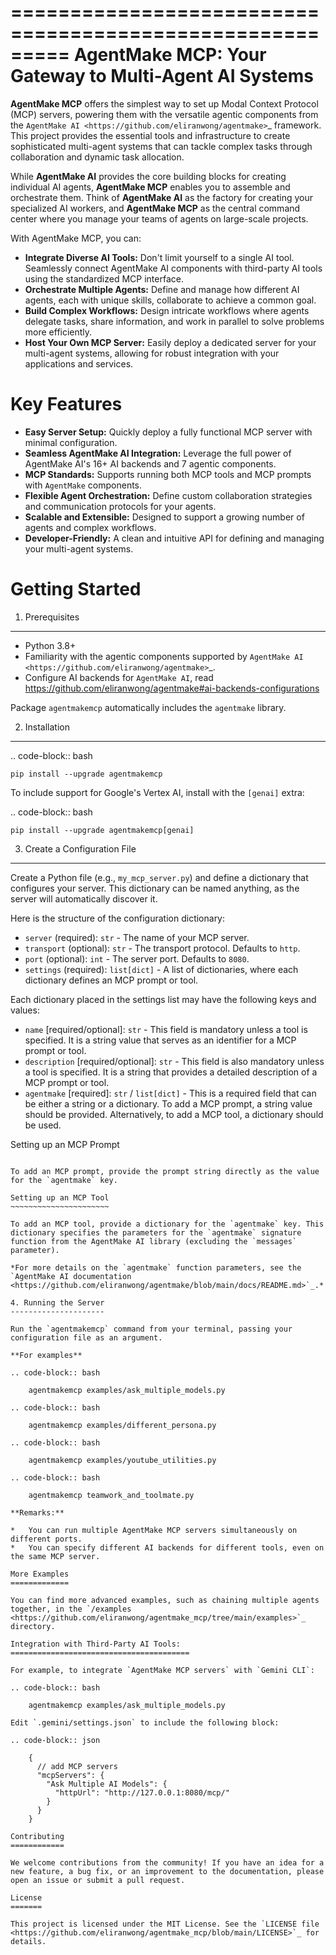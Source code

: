 =========================================================
AgentMake MCP: Your Gateway to Multi-Agent AI Systems
=========================================================

**AgentMake MCP** offers the simplest way to set up Modal Context Protocol (MCP) servers, powering them with the versatile agentic components from the `AgentMake AI <https://github.com/eliranwong/agentmake>`_ framework. This project provides the essential tools and infrastructure to create sophisticated multi-agent systems that can tackle complex tasks through collaboration and dynamic task allocation.

While **AgentMake AI** provides the core building blocks for creating individual AI agents, **AgentMake MCP** enables you to assemble and orchestrate them. Think of **AgentMake AI** as the factory for creating your specialized AI workers, and **AgentMake MCP** as the central command center where you manage your teams of agents on large-scale projects.

With AgentMake MCP, you can:

*   **Integrate Diverse AI Tools:** Don't limit yourself to a single AI tool. Seamlessly connect AgentMake AI components with third-party AI tools using the standardized MCP interface.
*   **Orchestrate Multiple Agents:** Define and manage how different AI agents, each with unique skills, collaborate to achieve a common goal.
*   **Build Complex Workflows:** Design intricate workflows where agents delegate tasks, share information, and work in parallel to solve problems more efficiently.
*   **Host Your Own MCP Server:** Easily deploy a dedicated server for your multi-agent systems, allowing for robust integration with your applications and services.

Key Features
============

*   **Easy Server Setup:** Quickly deploy a fully functional MCP server with minimal configuration.
*   **Seamless AgentMake AI Integration:** Leverage the full power of AgentMake AI's 16+ AI backends and 7 agentic components.
*   **MCP Standards:** Supports running both MCP tools and MCP prompts with `AgentMake` components.
*   **Flexible Agent Orchestration:** Define custom collaboration strategies and communication protocols for your agents.
*   **Scalable and Extensible:** Designed to support a growing number of agents and complex workflows.
*   **Developer-Friendly:** A clean and intuitive API for defining and managing your multi-agent systems.

Getting Started
===============

1. Prerequisites
----------------

*   Python 3.8+
*   Familiarity with the agentic components supported by `AgentMake AI <https://github.com/eliranwong/agentmake>`_.
*   Configure AI backends for `AgentMake AI`, read https://github.com/eliranwong/agentmake#ai-backends-configurations

Package `agentmakemcp` automatically includes the `agentmake` library.

2. Installation
---------------

.. code-block:: bash

    pip install --upgrade agentmakemcp

To include support for Google's Vertex AI, install with the `[genai]` extra:

.. code-block:: bash

    pip install --upgrade agentmakemcp[genai]

3. Create a Configuration File
------------------------------

Create a Python file (e.g., `my_mcp_server.py`) and define a dictionary that configures your server. This dictionary can be named anything, as the server will automatically discover it.

Here is the structure of the configuration dictionary:

*   `server` (required): `str` - The name of your MCP server.
*   `transport` (optional): `str` - The transport protocol. Defaults to `http`.
*   `port` (optional): `int` - The server port. Defaults to `8080`.
*   `settings` (required): `list[dict]` - A list of dictionaries, where each dictionary defines an MCP prompt or tool.

Each dictionary placed in the settings list may have the following keys and values:

* `name` [required/optional]: `str` - This field is mandatory unless a tool is specified. It is a string value that serves as an identifier for a MCP prompt or tool.
* `description` [required/optional]: `str` - This field is also mandatory unless a tool is specified. It is a string that provides a detailed description of a MCP prompt or tool.
* `agentmake` [required]: `str` / `list[dict]` - This is a required field that can be either a string or a dictionary. To add a MCP prompt, a string value should be provided. Alternatively, to add a MCP tool, a dictionary should be used.

Setting up an MCP Prompt
~~~~~~~~~~~~~~~~~~~~~~~~

To add an MCP prompt, provide the prompt string directly as the value for the `agentmake` key.

Setting up an MCP Tool
~~~~~~~~~~~~~~~~~~~~~~

To add an MCP tool, provide a dictionary for the `agentmake` key. This dictionary specifies the parameters for the `agentmake` signature function from the AgentMake AI library (excluding the `messages` parameter).

*For more details on the `agentmake` function parameters, see the `AgentMake AI documentation <https://github.com/eliranwong/agentmake/blob/main/docs/README.md>`_.*

4. Running the Server
---------------------

Run the `agentmakemcp` command from your terminal, passing your configuration file as an argument.

**For examples**

.. code-block:: bash

    agentmakemcp examples/ask_multiple_models.py

.. code-block:: bash

    agentmakemcp examples/different_persona.py

.. code-block:: bash

    agentmakemcp examples/youtube_utilities.py

.. code-block:: bash

    agentmakemcp teamwork_and_toolmate.py

**Remarks:**

*   You can run multiple AgentMake MCP servers simultaneously on different ports.
*   You can specify different AI backends for different tools, even on the same MCP server.

More Examples
=============

You can find more advanced examples, such as chaining multiple agents together, in the `/examples <https://github.com/eliranwong/agentmake_mcp/tree/main/examples>`_ directory.

Integration with Third-Party AI Tools:
========================================

For example, to integrate `AgentMake MCP servers` with `Gemini CLI`:

.. code-block:: bash

    agentmakemcp examples/ask_multiple_models.py

Edit `.gemini/settings.json` to include the following block:

.. code-block:: json

    {
      // add MCP servers
      "mcpServers": {
        "Ask Multiple AI Models": {
          "httpUrl": "http://127.0.0.1:8080/mcp/"
        }
      }
    }

Contributing
============

We welcome contributions from the community! If you have an idea for a new feature, a bug fix, or an improvement to the documentation, please open an issue or submit a pull request.

License
=======

This project is licensed under the MIT License. See the `LICENSE file <https://github.com/eliranwong/agentmake_mcp/blob/main/LICENSE>`_ for details.
